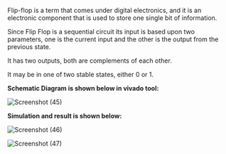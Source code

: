 Flip-flop is a term that comes under digital electronics, and it is an electronic component that is used to store one single bit of information.



Since Flip Flop is a sequential circuit its input is based upon two parameters, one is the current input and the other is the output from the previous state.

It has two outputs, both are complements of each other.

It may be in one of two stable states, either 0 or 1.

**Schematic Diagram is shown below in vivado tool:**

![Screenshot (45)](https://github.com/Shanmukha190602/Sequential_RTLDay4/assets/118514275/9c4fcb54-8277-4545-97ca-adb6fe74c21c)

**Simulation and result is shown below:**

![Screenshot (46)](https://github.com/Shanmukha190602/Sequential_RTLDay4/assets/118514275/12acfe23-5373-4e45-981b-5873239f6b39)

![Screenshot (47)](https://github.com/Shanmukha190602/Sequential_RTLDay4/assets/118514275/62fd80dc-39de-4be8-9949-adac702ef62c)


